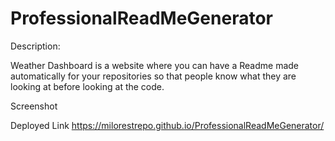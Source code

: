 # ProfessionalReadMeGenerator
Description:

Weather Dashboard is a website where you can have a Readme made automatically for your repositories so that people know what they are looking at before looking at the code.


Screenshot


Deployed Link
https://milorestrepo.github.io/ProfessionalReadMeGenerator/